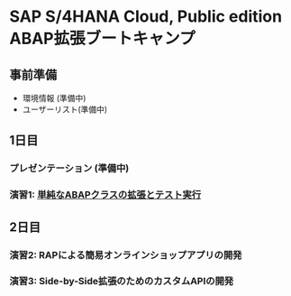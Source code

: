 # SAP S/4HANA Cloud, Public edition ABAP拡張ブートキャンプ

## 事前準備
- 環境情報 (準備中)
- ユーザーリスト(準備中)
## 1日目
### プレゼンテーション (準備中)
### 演習1: [単純なABAPクラスの拡張とテスト実行](Exercise_1/DRAFT_Exercise1_developerExtensibilities.pdf)
## 2日目
### 演習2: RAPによる簡易オンラインショップアプリの開発
### 演習3: Side-by-Side拡張のためのカスタムAPIの開発

